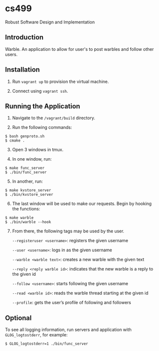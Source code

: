 # cs499
Robust Software Design and Implementation

## Introduction

Warble. An application to allow for user's to post warbles and follow other users.

## Installation

1. Run `vagrant up` to provision the virtual machine.

2. Connect using `vagrant ssh`.

## Running the Application

1. Navigate to the `/vagrant/build` directory.

2. Run the following commands:
```
$ bash genproto.sh
$ cmake .
```

3. Open 3 windows in tmux.

4. In one window, run:
```
$ make func_server
$ ./bin/func_server
```

5. In another, run:
```
$ make kvstore_server
$ ./bin/kvstore_server
```

6. The last window will be used to make our requests. Begin by hooking the functions:
```
$ make warble
$ ./bin/warble --hook
```

7. From there, the following tags may be used by the user.

	`--registeruser <username>`: registers the given username

	`--user <username>`: logs in as the given username

	`--warble <warble text>`: creates a new warble with the given text

	`--reply <reply warble id>`: indicates that the new warble is a reply to the given id

	`--follow <username>`: starts following the given username

	`--read <warble id>`: reads the warble thread starting at the given id

	`--profile`: gets the user’s profile of following and followers

## Optional

To see all logging information, run servers and application with `GLOG_logtostderr`, for example:
```
$ GLOG_logtostderr=1 ./bin/func_server
```